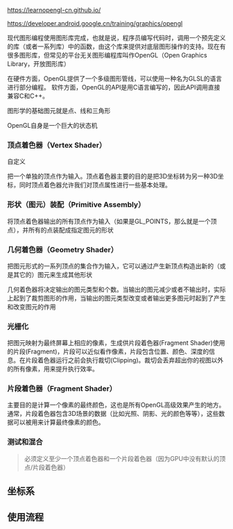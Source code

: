 https://learnopengl-cn.github.io/

https://developer.android.google.cn/training/graphics/opengl

现代图形编程使用图形库完成，也就是说，程序员编写代码时，调用一个预先定义的库（或者一系列库）中的函数，由这个库来提供对底层图形操作的支持。现在有很多图形库，但常见的平台无关图形编程库叫作OpenGL（Open Graphics Library，开放图形库）

在硬件方面，OpenGL提供了一个多级图形管线，可以使用一种名为GLSL的语言进行部分编程。
软件方面，OpenGL的API是用C语言编写的，因此API调用直接兼容C和C++。


图形学的基础图元就是点、线和三角形

OpenGL自身是一个巨大的状态机


### 顶点着色器（Vertex Shader）
自定义

把一个单独的顶点作为输入。顶点着色器主要的目的是把3D坐标转为另一种3D坐标，同时顶点着色器允许我们对顶点属性进行一些基本处理。

### 形状（图元）装配（Primitive Assembly）
将顶点着色器输出的所有顶点作为输入（如果是GL_POINTS，那么就是一个顶点），并所有的点装配成指定图元的形状

### 几何着色器（Geometry Shader）
把图元形式的一系列顶点的集合作为输入，它可以通过产生新顶点构造出新的（或是其它的）图元来生成其他形状

几何着色器将决定输出的图元类型和个数。当输出的图元减少或者不输出时，实际上起到了裁剪图形的作用，当输出的图元类型改变或者输出更多图元时起到了产生和改变图元的作用

### 光栅化
把图元映射为最终屏幕上相应的像素，生成供片段着色器(Fragment Shader)使用的片段(Fragment)，片段可以近似看作像素，片段包含位置、颜色、深度的信息。在片段着色器运行之前会执行裁切(Clipping)。裁切会丢弃超出你的视图以外的所有像素，用来提升执行效率。

### 片段着色器（Fragment Shader）
主要目的是计算一个像素的最终颜色，这也是所有OpenGL高级效果产生的地方。通常，片段着色器包含3D场景的数据（比如光照、阴影、光的颜色等等），这些数据可以被用来计算最终像素的颜色。

### 测试和混合


> 必须定义至少一个顶点着色器和一个片段着色器（因为GPU中没有默认的顶点/片段着色器）

## 坐标系

## 使用流程
